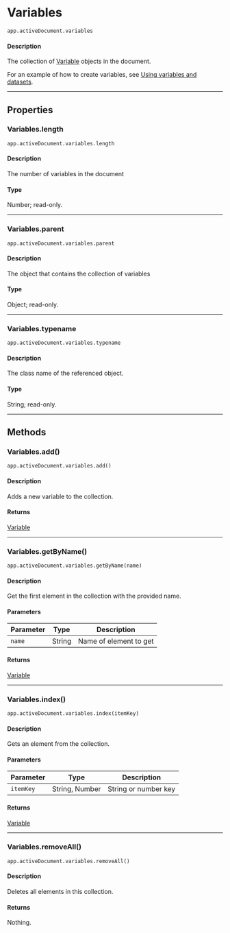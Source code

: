 # Variables

`app.activeDocument.variables`

#### Description

The collection of [Variable](./Variable.md) objects in the document.

For an example of how to create variables, see [Using variables and datasets](Dataset.md#jsobjref-dataset-usingvariablesanddatasets).

---

## Properties

### Variables.length

`app.activeDocument.variables.length`

#### Description

The number of variables in the document

#### Type

Number; read-only.

---

### Variables.parent

`app.activeDocument.variables.parent`

#### Description

The object that contains the collection of variables

#### Type

Object; read-only.

---

### Variables.typename

`app.activeDocument.variables.typename`

#### Description

The class name of the referenced object.

#### Type

String; read-only.

---

## Methods

### Variables.add()

`app.activeDocument.variables.add()`

#### Description

Adds a new variable to the collection.

#### Returns

[Variable](./Variable.md)

---

### Variables.getByName()

`app.activeDocument.variables.getByName(name)`

#### Description

Get the first element in the collection with the provided name.

#### Parameters

| Parameter   | Type   | Description            |
|-------------|--------|------------------------|
| `name`      | String | Name of element to get |

#### Returns

[Variable](./Variable.md)

---

### Variables.index()

`app.activeDocument.variables.index(itemKey)`

#### Description

Gets an element from the collection.

#### Parameters

| Parameter   | Type           | Description          |
|-------------|----------------|----------------------|
| `itemKey`   | String, Number | String or number key |

#### Returns

[Variable](./Variable.md)

---

### Variables.removeAll()

`app.activeDocument.variables.removeAll()`

#### Description

Deletes all elements in this collection.

#### Returns

Nothing.
